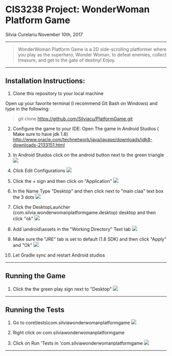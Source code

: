 # CIS3238 Project: WonderWoman Platform Game
Silvia Curelariu
November 10th, 2017

---

> WonderWoman Platform Game is a 2D side-scrolling platformer where you play as the superhero, Wonder Woman, to defeat enemies, collect treasure, and get to the gate of destiny!
> Enjoy.

---

## Installation Instructions:

1. Clone this repository to your local machine

Open up your favorite terminal (I recommend Git Bash on Windows) and type in the following:

> git clone https://github.com/Silviacu/PlatformGame.git

2. Configure the game to your IDE: 
    Open The game in Android Studios ( Make sure to have jdk 1.8)
        http://www.oracle.com/technetwork/java/javase/downloads/jdk8-downloads-2133151.html

3. In Android Stuidos click on the android button next to the green triangle
      ![](https://i.imgur.com/hY7tRJY.png)

3. Click Edit Configurations 
      ![](https://imgur.com/vn1IUEN.png)
      
4. Click the + sign and then click on "Application"
      ![](https://imgur.com/7EQ65bs.png)
    
5. In the Name Type "Desktop" and then click next to "main claa" text box the 3 dots
     ![](https://imgur.com/0eOVsN3.png)
  
6. Click the DesktopLauncher (com.silvia.wonderwomanplatformgame.desktop) desktop and then click "ok"
     ![](https://imgur.com/H53KHxS.png)
  
7. Add \android\assets in the "Working Directory" Text tab
     ![](https://imgur.com/jI7X7lk.png)

8. Make sure the "JRE" tab is set to default (1.8 SDK) and then click "Apply" and "Ok"
     ![](https://imgur.com/hY7tRJY.png)

9. Let Gradle sync and restart Android studios 

---

## Running the Game

1. Click the the green play sign next to "Desktop"
     ![](https://imgur.com/ArrV6Tk.png)
     
---    

## Running the Tests
 
 1. Go to core\tests\com.silviawonderwomanplatformgame
    ![](https://imgur.com/Gzirn56.png)
 
 2. Right click on com.silviawonderwomanplatformgame
 
 3. Click on Run 'Tests in 'com.silviawonderwomanplatformgame
     ![](https://imgur.com/lZJOddQ.png)
 ---
 



